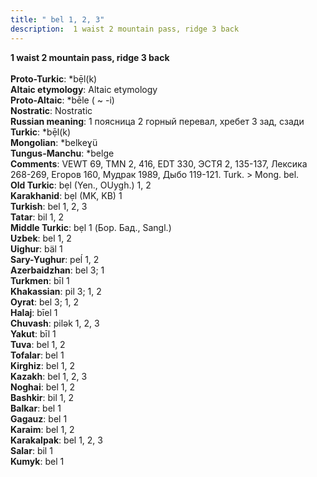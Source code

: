 ```yaml
---
title: " bel 1, 2, 3"
description:  1 waist 2 mountain pass, ridge 3 back
---
```

<p data-pagefind-weight="0.5">
<strong> 1 waist 2 mountain pass, ridge 3 back</strong><br><br>
<strong>Proto-Turkic</strong>:  *bẹ̄l(k)<br>
<strong>Altaic etymology</strong>:  Altaic etymology<br>
<strong> Proto-Altaic</strong>:  *bēle ( ~ -i)<br>
<strong>Nostratic</strong>:  Nostratic<br>
<strong>Russian meaning</strong>:  1 поясница 2 горный перевал, хребет 3 зад, сзади<br>
<strong>Turkic</strong>:  *bẹ̄l(k)<br>
<strong>Mongolian</strong>:  *belkeɣü<br>
<strong>Tungus-Manchu</strong>:  *belge<br>
<strong>Comments</strong>:  VEWT 69, TMN 2, 416, EDT 330, ЭСТЯ 2, 135-137, Лексика 268-269, Егоров 160, Мудрак 1989, Дыбо 119-121. Turk. > Mong. bel.<br>
<strong>Old Turkic</strong>:  bẹl (Yen., OUygh.) 1, 2<br>
<strong>Karakhanid</strong>:  bẹl (MK, KB) 1<br>
<strong>Turkish</strong>:  bel 1, 2, 3<br>
<strong>Tatar</strong>:  bil 1, 2<br>
<strong>Middle Turkic</strong>:  bẹl 1 (Бор. Бад., Sangl.)<br>
<strong>Uzbek</strong>:  bel 1, 2<br>
<strong>Uighur</strong>:  bäl 1<br>
<strong>Sary-Yughur</strong>:  peĺ 1, 2<br>
<strong>Azerbaidzhan</strong>:  bel 3; 1<br>
<strong>Turkmen</strong>:  bīl 1<br>
<strong>Khakassian</strong>:  pil 3; 1, 2<br>
<strong>Oyrat</strong>:  bel 3; 1, 2<br>
<strong>Halaj</strong>:  bīel 1<br>
<strong>Chuvash</strong>:  pilǝk 1, 2, 3<br>
<strong>Yakut</strong>:  bīl 1<br>
<strong>Tuva</strong>:  bel 1, 2<br>
<strong>Tofalar</strong>:  bel 1<br>
<strong>Kirghiz</strong>:  bel 1, 2<br>
<strong>Kazakh</strong>:  bel 1, 2, 3<br>
<strong>Noghai</strong>:  bel 1, 2<br>
<strong>Bashkir</strong>:  bil 1, 2<br>
<strong>Balkar</strong>:  bel 1<br>
<strong>Gagauz</strong>:  bel 1<br>
<strong>Karaim</strong>:  bel 1, 2<br>
<strong>Karakalpak</strong>:  bel 1, 2, 3<br>
<strong>Salar</strong>:  bil 1<br>
<strong>Kumyk</strong>:  bel 1<br>

</p>

